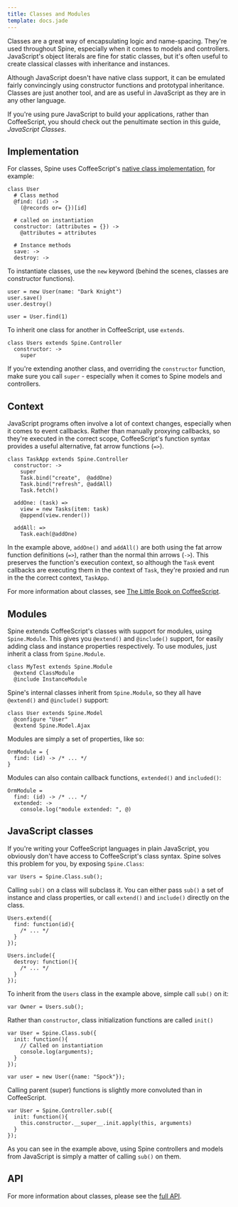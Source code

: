 ```yaml
---
title: Classes and Modules
template: docs.jade
---
```


Classes are a great way of encapsulating logic and name-spacing. They're used throughout Spine, especially when it comes to models and controllers. JavaScript's object literals are fine for static classes, but it's often useful to create classical classes with inheritance and instances.

Although JavaScript doesn't have native class support, it can be emulated fairly convincingly using constructor functions and prototypal inheritance. Classes are just another tool, and are as useful in JavaScript as they are in any other language. 

If you're using pure JavaScript to build your applications, rather than CoffeeScript, you should check out the penultimate section in this guide, *JavaScript Classes*. 

## Implementation

For classes, Spine uses CoffeeScript's [native class implementation](http://arcturo.github.com/library/coffeescript/03_classes.html), for example:

    class User
      # Class method
      @find: (id) ->
        (@records or= {})[id]
      
      # called on instantiation
      constructor: (attributes = {}) ->
        @attributes = attributes

      # Instance methods
      save: ->
      destroy: ->
      
To instantiate classes, use the `new` keyword (behind the scenes, classes are constructor functions).
      
    user = new User(name: "Dark Knight")
    user.save()
    user.destroy()
    
    user = User.find(1)
    
To inherit one class for another in CoffeeScript, use `extends`.

    class Users extends Spine.Controller
      constructor: ->
        super

If you're extending another class, and overriding the `constructor` function, make sure you call `super` - especially when it comes to Spine models and controllers.

## Context

JavaScript programs often involve a lot of context changes, especially when it comes to event callbacks. Rather than manually proxying callbacks, so they're executed in the correct scope, CoffeeScript's function syntax provides a useful alternative, fat arrow functions (`=>`). 

    class TaskApp extends Spine.Controller
      constructor: ->
        super
        Task.bind("create",  @addOne)
        Task.bind("refresh", @addAll)
        Task.fetch()

      addOne: (task) =>
        view = new Tasks(item: task)
        @append(view.render())

      addAll: =>
        Task.each(@addOne)
        
In the example above, `addOne()` and `addAll()` are both using the fat arrow function definitions (`=>`), rather than the normal thin arrows (`->`). This preserves the function's execution context, so although the `Task` event callbacks are executing them in the context of `Task`, they're proxied and run in the the correct context, `TaskApp`.
    
For more information about classes, see [The Little Book on CoffeeScript](http://arcturo.github.com/library/coffeescript/03_classes.html).

## Modules

Spine extends CoffeeScript's classes with support for modules, using `Spine.Module`. This gives you `@extend()` and `@include()` support, for easily adding class and instance properties respectively. To use modules, just inherit a class from `Spine.Module`.
    
    class MyTest extends Spine.Module
      @extend ClassModule
      @include InstanceModule
      
Spine's internal classes inherit from `Spine.Module`, so they all have `@extend()` and `@include()` support:

    class User extends Spine.Model
      @configure "User"
      @extend Spine.Model.Ajax
  
Modules are simply a set of properties, like so:
    
    OrmModule = {
      find: (id) -> /* ... */
    }
    
Modules can also contain callback functions, `extended()` and `included()`:

    OrmModule =
      find: (id) -> /* ... */
      extended: -> 
        console.log("module extended: ", @)

## JavaScript classes

If you're writing your CoffeeScript languages in plain JavaScript, you obviously don't have access to CoffeeScript's class syntax. Spine solves this problem for you, by exposing `Spine.Class`:

    var Users = Spine.Class.sub();
    
Calling `sub()` on a class will subclass it. You can either pass `sub()` a set of instance and class properties, or call `extend()` and `include()` directly on the class. 
    
    Users.extend({
      find: function(id){
        /* ... */         
      }
    });
    
    Users.include({
      destroy: function(){
        /* ... */ 
      }
    });
    
To inherit from the `Users` class in the example above, simple call `sub()` on it:

    var Owner = Users.sub();
    
Rather than `constructor`, class initialization functions are called `init()`

    var User = Spine.Class.sub({
      init: function(){
        // Called on instantiation
        console.log(arguments);
      }
    });
    
    var user = new User({name: "Spock"});

Calling parent (super) functions is slightly more convoluted than in CoffeeScript.

    var User = Spine.Controller.sub({
      init: function(){
        this.constructor.__super__.init.apply(this, arguments)
      }
    });
    
As you can see in the example above, using Spine controllers and models from JavaScript is simply a matter of calling `sub()` on them.

## API

For more information about classes, please see the [full API](<%= api_path("classes") %>).
